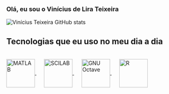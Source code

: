 ### Olá, eu sou o Vinícius de Lira Teixeira

![Vinícius Teixeira GitHub stats](https://github-readme-stats.vercel.app/api?username=vteixeira007&show_icons=true&theme=highcontrast)

## Tecnologias que eu uso no meu dia a dia

<div style="display: inline_block"><br/>
  <a href="https://www.mathworks.com/products/matlab.html" target="_blank" style="margin-right: 20px;">
    <img align="center" alt="MATLAB" src="https://upload.wikimedia.org/wikipedia/commons/2/21/Matlab_Logo.png" width="75"/>
  </a>
  <a href="https://www.scilab.org/" target="_blank" style="margin-right: 20px;">
    <img align="center" alt="SCILAB" src="https://upload.wikimedia.org/wikipedia/commons/b/b1/Scilab_Logo.png" width="75"/>
  </a>
  <a href="https://www.gnu.org/software/octave/" target="_blank" style="margin-right: 20px;">
    <img align="center" alt="GNU Octave" src="https://upload.wikimedia.org/wikipedia/commons/6/62/Gnu-octave.png" width="75"/>
  </a>
  <a href="https://www.r-project.org/" target="_blank" style="margin-right: 20px;">
    <img align="center" alt="R" src="https://upload.wikimedia.org/wikipedia/commons/c/c1/Rlogo.png" width="75"/>
  </a>
</div><br/>




